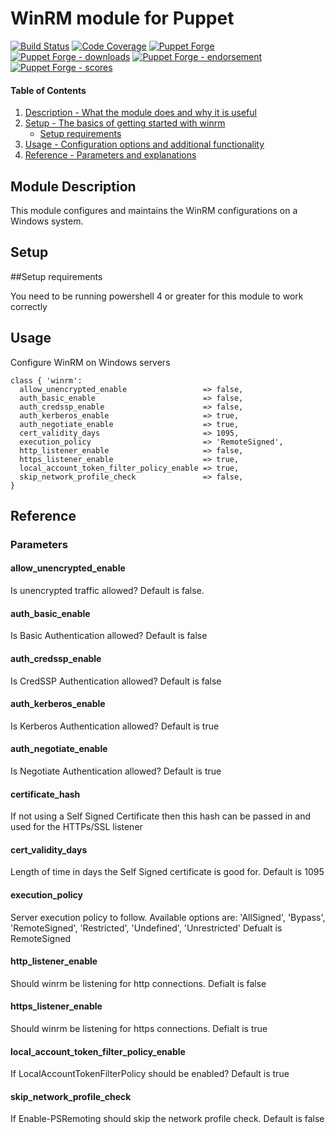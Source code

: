 # WinRM module for Puppet

[![Build Status](https://travis-ci.org/EncoreTechnologies/puppet-winrm.png?branch=master)](https://travis-ci.org/EncoreTechnologies/puppet-winrm)
[![Code Coverage](https://coveralls.io/repos/github/EncoreTechnologies/puppet-winrm/badge.svg?branch=master)](https://coveralls.io/github/EncoreTechnologies/puppet-winrm)
[![Puppet Forge](https://img.shields.io/puppetforge/v/encore/winrm.svg)](https://forge.puppetlabs.com/encore/winrm)
[![Puppet Forge - downloads](https://img.shields.io/puppetforge/dt/encore/winrm.svg)](https://forge.puppetlabs.com/encore/winrm)
[![Puppet Forge - endorsement](https://img.shields.io/puppetforge/e/encore/winrm.svg)](https://forge.puppetlabs.com/encore/winrm)
[![Puppet Forge - scores](https://img.shields.io/puppetforge/f/encore/winrm.svg)](https://forge.puppetlabs.com/encore/winrm)

#### Table of Contents

1. [Description - What the module does and why it is useful](#module-description)
1. [Setup - The basics of getting started with winrm](#setup)
    * [Setup requirements](#setup-requirements)
1. [Usage - Configuration options and additional functionality](#usage)
1. [Reference - Parameters and explanations](#reference)

## Module Description

This module configures and maintains the WinRM configurations on a Windows system.

## Setup

##Setup requirements

You need to be running powershell 4 or greater for this module to work correctly

## Usage

Configure WinRM on Windows servers

```puppet
class { 'winrm':
  allow_unencrypted_enable                 => false,
  auth_basic_enable                        => false,
  auth_credssp_enable                      => false,
  auth_kerberos_enable                     => true,
  auth_negotiate_enable                    => true,
  cert_validity_days                       => 1095,
  execution_policy                         => 'RemoteSigned',
  http_listener_enable                     => false,
  https_listener_enable                    => true,
  local_account_token_filter_policy_enable => true,
  skip_network_profile_check               => false,
}
```

## Reference

### Parameters

#### allow_unencrypted_enable

Is unencrypted traffic allowed? Default is false.

#### auth_basic_enable

Is Basic Authentication allowed? Default is false

#### auth_credssp_enable

Is CredSSP Authentication allowed? Default is false

#### auth_kerberos_enable

Is Kerberos Authentication allowed? Default is true

#### auth_negotiate_enable

Is Negotiate Authentication allowed? Default is true

#### certificate_hash

If not using a Self Signed Certificate then this hash can be passed in
and used for the HTTPs/SSL listener

#### cert_validity_days

Length of time in days the Self Signed certificate is good for. Default is 1095

#### execution_policy

Server execution policy to follow.
Available options are: 'AllSigned', 'Bypass', 'RemoteSigned', 'Restricted', 'Undefined', 'Unrestricted'
Defualt is RemoteSigned

#### http_listener_enable

Should winrm be listening for http connections. Defialt is false

#### https_listener_enable

Should winrm be listening for https connections. Defialt is true

#### local_account_token_filter_policy_enable

If LocalAccountTokenFilterPolicy should be enabled? Default is true

#### skip_network_profile_check

If Enable-PSRemoting should skip the network profile check. Default is false
